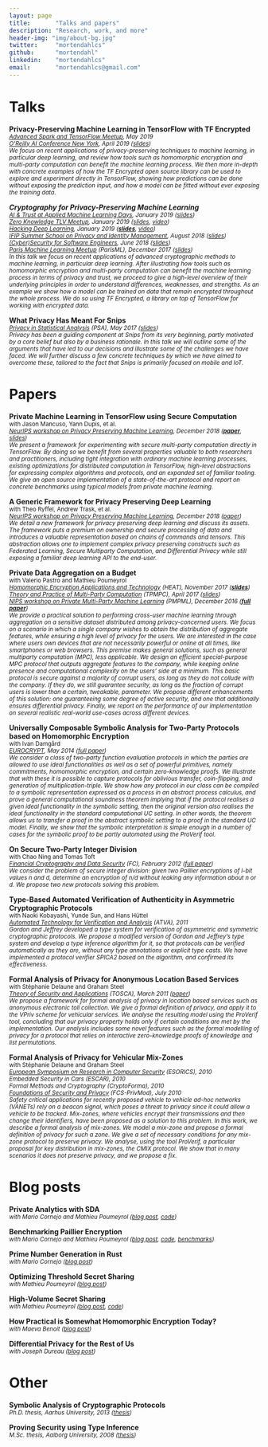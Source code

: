 ```yaml
---
layout: page
title:       "Talks and papers"
description: "Research, work, and more"
header-img: "img/about-bg.jpg"
twitter:     "mortendahlcs"
github:      "mortendahl"
linkedin:    "mortendahlcs"
email:       "mortendahlcs@gmail.com"
---
```


# Talks

<strong>Privacy-Preserving Machine Learning in TensorFlow with TF Encrypted</strong>
<br/><small><em>[Advanced Spark and TensorFlow Meetup](https://www.meetup.com/Advanced-Spark-and-TensorFlow-Meetup/events/255563631), May 2019</em></small>
<br/><small><em>[O'Reilly AI Conference New York](https://conferences.oreilly.com/artificial-intelligence/ai-ny/public/schedule/detail/76542), April 2019 ([slides](https://github.com/mortendahl/talks/blob/master/OReillyAI19-slides.pdf))</em></small>
<br/><small><em>We focus on recent applications of privacy-preserving techniques to machine learning, in particular deep learning, and review how tools such as homomorphic encryption and multi-party computation can benefit the machine learning process. We then more in-depth with concrete examples of how the TF Encrypted open source library can be used to explore and experiment directly in TensorFlow, showing how predictions can be done without exposing the prediction input, and how a model can be fitted without ever exposing the training data.</em></small>

<strong><em>Cryptography for Privacy-Preserving Machine Learning</em></strong>
<br/><small><em>[AI & Trust at Applied Machine Learning Days](https://www.appliedmldays.org/tracks/16), January 2019 ([slides](https://github.com/mortendahl/talks/blob/master/AMLD19-slides.pdf))</em></small>
<br/><small><em>[Zero Knowledge TLV Meetup](https://www.meetup.com/Zero-Knowledge-TLV/events/257367262/), January 2019 ([slides](https://github.com/mortendahl/talks/blob/master/ZKTLV19-slides.pdf), [video](https://www.youtube.com/watch?v=kiB882Gphlc&index=6&list=PLPBfQd03L-pEQPAWAVgCNd1imztlg0HcA))</em></small>
<br/><small><em>[Hacking Deep Learning](https://deep-learning.forms-wizard.co.il/), January 2019 (**[slides](https://github.com/mortendahl/talks/blob/master/HDL19-slides.pdf)**, [video](https://www.youtube.com/watch?v=KkJZgYPEkkA&list=PL8Vt-7cSFnw1dO9kc2_SQQRchzpQQDYXy&index=3))</em></small>
<br/><small><em>[IFIP Summer School on Privacy and Identity Management](https://www.ifip-summerschool.org/), August 2018 ([slides](https://github.com/mortendahl/talks/blob/master/IFIP18-slides.pdf))</em></small>
<br/><small><em>[(Cyber)Security for Software Engineers](https://www.meetup.com/Security-in-the-cloud/events/250842210/), June 2018 ([slides](https://github.com/mortendahl/talks/raw/master/ParisCybersecurity18-slides.pdf))</em></small>
<br/><small><em>[Paris Machine Learning Meetup](https://www.meetup.com/Paris-Machine-learning-applications-group/events/241149337/) (ParisML), December 2017 ([slides](https://github.com/mortendahl/talks/raw/master/ParisML17.pdf))</em></small>
<br/><small><em>In this talk we focus on recent applications of advanced cryptographic methods to machine learning, in particular deep learning. After illustrating how tools such as homomorphic encryption and multi-party computation can benefit the machine learning process in terms of privacy and trust, we proceed to give a high-level overview of their underlying principles in order to understand differences, weaknesses, and strengths. As an example we show how a model can be trained on data that remain encrypted throughout the whole process. We do so using TF Encrypted, a library on top of TensorFlow for working with encrypted data.</em></small>

<strong>What Privacy Has Meant For Snips</strong>
<br/><small><em>[Privacy in Statistical Analysis](http://wwwf.imperial.ac.uk/~nadams/events/ic-rss2017/ic-rss2017.html) (PSA), May 2017 ([slides](https://github.com/mortendahl/talks/raw/master/PSA17-slides.pdf))</em></small>
<br/><small><em>Privacy has been a guiding component at Snips from its very beginning, partly motivated by a core belief but also by a business rationale. In this talk we will outline some of the arguments that have led to our decisions and illustrate some of the challenges we have faced. We will further discuss a few concrete techniques by which we have aimed to overcome these, tailored to the fact that Snips is primarily focused on mobile and IoT.</em></small>

# Papers

<strong>Private Machine Learning in TensorFlow using Secure Computation</strong>
<br/><small>with  Jason Mancuso, Yann Dupis, et al.</small>
<br/><small><em>[NeurIPS workshop on Privacy Preserving Machine Learning](https://ppml-workshop.github.io/ppml/), December 2018 (**[paper](https://arxiv.org/abs/1810.08130)**, [slides](https://github.com/mortendahl/talks/raw/master/PPML18-slides.pdf))</em></small>
<br/><small><em>We present a framework for experimenting with secure multi-party computation directly in TensorFlow. By doing so we benefit from several properties valuable to both researchers and practitioners, including tight integration with ordinary machine learning processes, existing optimizations for distributed computation in TensorFlow, high-level abstractions for expressing complex algorithms and protocols, and an expanded set of familiar tooling. We give an open source implementation of a state-of-the-art protocol and report on concrete benchmarks using typical models from private machine learning.</em></small>

<strong>A Generic Framework for Privacy Preserving Deep Learning</strong>
<br/><small>with Theo Ryffel, Andrew Trask, et al.</small>
<br/><small><em>[NeurIPS workshop on Privacy Preserving Machine Learning](https://ppml-workshop.github.io/ppml/), December 2018 ([paper](https://arxiv.org/abs/1811.04017))</em></small>
<br/><small><em>We detail a new framework for privacy preserving deep learning and discuss its assets. The framework puts a premium on ownership and secure processing of data and introduces a valuable representation based on chains of commands and tensors. This abstraction allows one to implement complex privacy preserving constructs such as Federated Learning, Secure Multiparty Computation, and Differential Privacy while still exposing a familiar deep learning API to the end-user.</em></small>

<strong>Private Data Aggregation on a Budget</strong>
<br/><small>with Valerio Pastro and Mathieu Poumeyrol</small>
<br/><small><em>[Homomorphic Encryption Applications and Technology](https://heat-project.eu/finalworkshop/) (HEAT), November 2017 (**[slides](https://github.com/mortendahl/talks/raw/master/HEAT17-slides.pdf)**)</em></small>
<br/><small><em>[Theory and Practice of Multi-Party Computation](http://www.multipartycomputation.com/tpmpc-2017) (TPMPC), April 2017 ([slides](https://github.com/mortendahl/talks/raw/master/TPMPC17-slides.pdf))</em></small>
<br/><small><em>[NIPS workshop on Private Multi-Party Machine Learning](https://pmpml.github.io/PMPML16/) (PMPML), December 2016 (**[full paper](https://eprint.iacr.org/2017/643)**)</em></small>
<br/><small><em>We provide a practical solution to performing cross-user machine learning through aggregation on a sensitive dataset distributed among privacy-concerned users. We focus on a scenario in which a single company wishes to obtain the distribution of aggregate features, while ensuring a high level of privacy for the users. We are interested in the case where users own devices that are not necessarily powerful or online at all times, like smartphones or web browsers. This premise makes general solutions, such as general multiparty computation (MPC), less applicable. We design an efficient special-purpose MPC protocol that outputs aggregate features to the company, while keeping online presence and computational complexity on the users’ side at a minimum. This basic protocol is secure against a majority of corrupt users, as long as they do not collude with the company. If they do, we still guarantee security, as long as the fraction of corrupt users is lower than a certain, tweakable, parameter. We propose different enhancements of this solution: one guaranteeing some degree of active security, and one that additionally ensures differential privacy. Finally, we report on the performance of our implementation on several realistic real-world use-cases across different devices.</em></small>

<strong>Universally Composable Symbolic Analysis for Two-Party Protocols based on Homomorphic Encryption</strong>
<br/><small>with Ivan Damgård</small>
<br/><small><em>[EUROCRYPT](http://ec14.compute.dtu.dk/), May 2014 ([full paper](https://eprint.iacr.org/2013/296))</em></small>
<br/><small><em>We consider a class of two-party function evaluation protocols in which the parties are allowed to use ideal functionalities as well as a set of powerful primitives, namely commitments, homomorphic encryption, and certain zero-knowledge proofs. We illustrate that with these it is possible to capture protocols for oblivious transfer, coin-flipping, and generation of multiplication-triple.
We show how any protocol in our class can be compiled to a symbolic representation expressed as a process in an abstract process calculus, and prove a general computational soundness theorem implying that if the protocol realises a given ideal functionality in the symbolic setting, then the original version also realises the ideal functionality in the standard computational UC setting. In other words, the theorem allows us to transfer a proof in the abstract symbolic setting to a proof in the standard UC model. Finally, we show that the symbolic interpretation is simple enough in a number of cases for the symbolic proof to be partly automated using the ProVerif tool.</em></small>

<strong>On Secure Two-Party Integer Division</strong>
<br/><small>with Chao Ning and Tomas Toft</small>
<br/><small><em>[Financial Cryptography and Data Security](https://fc12.ifca.ai/) (FC), February 2012 ([full paper](https://eprint.iacr.org/2012/164))</em></small>
<br/><small><em>We consider the problem of secure integer division: given two Paillier encryptions of l-bit values n and d, determine an encryption of n/d without leaking any information about n or d. We propose two new protocols solving this problem.</em></small>

<strong>Type-Based Automated Verification of Authenticity in Asymmetric Cryptographic Protocols</strong>
<br/><small>with Naoki Kobayashi, Yunde Sun, and Hans Hüttel</small>
<br/><small><em>[Automated Technology for Verification and Analysis](https://link.springer.com/conference/atva) (ATVA), 2011</em></small>
<br/><small><em>Gordon and Jeffrey developed a type system for verification of asymmetric and symmetric cryptographic protocols. We propose a modified version of Gordon and Jeffrey’s type system and develop a type inference algorithm for it, so that protocols can be verified automatically as they are, without any type annotations or explicit type casts. We have implemented a protocol verifier SPICA2 based on the algorithm, and confirmed its effectiveness.</em></small>

<strong>Formal Analysis of Privacy for Anonymous Location Based Services</strong>
<br/><small>with Stéphanie Delaune and Graham Steel</small>
<br/><small><em>[Theory of Security and Applications](https://www.springer.com/us/book/9783642273742) (TOSCA), March 2011 ([paper](http://www.lsv.fr/Publis/PAPERS/PDF/DDS-tosca11.pdf))</em></small>
<br/><small><em>We propose a framework for formal analysis of privacy in location based services such as anonymous electronic toll collection. We give a formal definition of privacy, and apply it to the VPriv scheme for vehicular services. We analyse the resulting model using the ProVerif tool, concluding that our privacy property holds only if certain conditions are met by the implementation. Our analysis includes some novel features such as the formal modelling of privacy for a protocol that relies on interactive zero-knowledge proofs of knowledge and list permutations.</em></small>

<strong>Formal Analysis of Privacy for Vehicular Mix-Zones</strong>
<br/><small>with Stéphanie Delaune and Graham Steel</small>
<br/><small><em>[European Symposium on Research in Computer Security](https://dblp.uni-trier.de/db/conf/esorics/esorics2010.html) (ESORICS), 2010</em></small>
<br/><small><em>Embedded Security in Cars (ESCAR), 2010</em></small>
<br/><small><em>Formal Methods and Cryptography (CryptoForma), 2010</em></small>
<br/><small><em>[Foundations of Security and Privacy](http://www.floc-conference.org/FCS-PrivMod-home.html) (FCS-PrivMod), July 2010</em></small>
<br/><small><em>Safety critical applications for recently proposed vehicle to vehicle ad-hoc networks (VANETs) rely on a beacon signal, which poses a threat to privacy since it could allow a vehicle to be tracked. Mix-zones, where vehicles encrypt their transmissions and then change their identifiers, have been proposed as a solution to this problem. In this work, we describe a formal analysis of mix-zones. We model a mix-zone and propose a formal definition of privacy for such a zone. We give a set of necessary conditions for any mix-zone protocol to preserve privacy. We analyse, using the tool ProVerif, a particular proposal for key distribution in mix-zones, the CMIX protocol. We show that in many scenarios it does not preserve privacy, and we propose a fix.</em></small>

# Blog posts

<strong>Private Analytics with SDA</strong>
<br/><small><em>with Mario Cornejo and Mathieu Poumeyrol ([blog post](https://medium.com/snips-ai/private-analytics-with-sda-d98a0251ab32), [code](https://github.com/snipsco/sda))</em></small>

<strong>Benchmarking Paillier Encryption</strong>
<br/><small><em>with Mario Cornejo and Mathieu Poumeyrol ([blog post](https://medium.com/snips-ai/benchmarking-paillier-encryption-15631a0b5ad8), [code](https://github.com/mortendahl/rust-paillier), [benchmarks](https://github.com/mortendahl/paillier-libraries-benchmarks))</em></small>

<strong>Prime Number Generation in Rust</strong>
<br/><small><em>with Mario Cornejo ([blog post](https://medium.com/snips-ai/prime-number-generation-2a02f28508ff))</em></small>

<strong>Optimizing Threshold Secret Sharing</strong>
<br/><small><em>with Mathieu Poumeyrol ([blog post](https://medium.com/snips-ai/optimizing-threshold-secret-sharing-c877901231e5))</em></small>

<strong>High-Volume Secret Sharing</strong>
<br/><small><em>with Mathieu Poumeyrol ([blog post](https://medium.com/snips-ai/high-volume-secret-sharing-2e7dc5b41e9a), [code](https://github.com/mortendahl/rust-threshold-secret-sharing))</em></small>

<strong>How Practical is Somewhat Homomorphic Encryption Today?</strong>
<br/><small><em>with Maeva Benoit ([blog post](https://medium.com/snips-ai/how-practical-is-somewhat-homomorphic-encryption-today-6818d1c6f7f6))</em></small>

<strong>Differential Privacy for the Rest of Us</strong>
<br/><small><em>with Joseph Dureau ([blog post](https://medium.com/snips-ai/differential-privacy-for-the-rest-of-us-665e053cec17))</em></small>

# Other

<strong>Symbolic Analysis of Cryptographic Protocols</strong>
<br/><small><em>Ph.D. thesis, Aarhus University, 2013 ([thesis](https://github.com/mortendahl/talks/PhD-thesis.pdf))</em></small>

<strong>Proving Security using Type Inference</strong>
<br/><small><em>M.Sc. thesis, Aalborg University, 2008 ([thesis](https://github.com/mortendahl/talks/MSc-thesis.pdf))</em></small>
